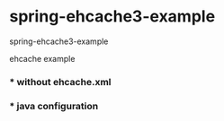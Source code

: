 # spring-ehcache3-example
spring-ehcache3-example

ehcache example

### * without ehcache.xml
### * java configuration

